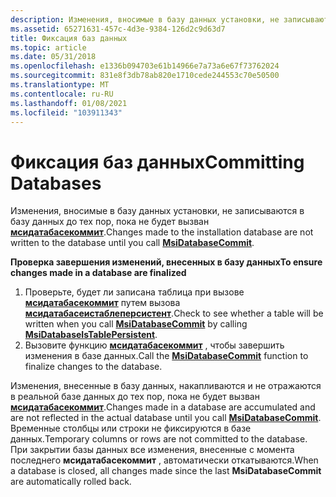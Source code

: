 ```yaml
---
description: Изменения, вносимые в базу данных установки, не записываются в базу данных до тех пор, пока не будет вызван Мсидатабасекоммит.
ms.assetid: 65271631-457c-4d3e-9384-126d2c9d63d7
title: Фиксация баз данных
ms.topic: article
ms.date: 05/31/2018
ms.openlocfilehash: e1336b094703e61b14966e7a73a6e67f73762024
ms.sourcegitcommit: 831e8f3db78ab820e1710cede244553c70e50500
ms.translationtype: MT
ms.contentlocale: ru-RU
ms.lasthandoff: 01/08/2021
ms.locfileid: "103911343"
---
```

# <a name="committing-databases"></a><span data-ttu-id="bc3fd-103">Фиксация баз данных</span><span class="sxs-lookup"><span data-stu-id="bc3fd-103">Committing Databases</span></span>

<span data-ttu-id="bc3fd-104">Изменения, вносимые в базу данных установки, не записываются в базу данных до тех пор, пока не будет вызван [**мсидатабасекоммит**](/windows/desktop/api/Msiquery/nf-msiquery-msidatabasecommit).</span><span class="sxs-lookup"><span data-stu-id="bc3fd-104">Changes made to the installation database are not written to the database until you call [**MsiDatabaseCommit**](/windows/desktop/api/Msiquery/nf-msiquery-msidatabasecommit).</span></span>

<span data-ttu-id="bc3fd-105">**Проверка завершения изменений, внесенных в базу данных**</span><span class="sxs-lookup"><span data-stu-id="bc3fd-105">**To ensure changes made in a database are finalized**</span></span>

1.  <span data-ttu-id="bc3fd-106">Проверьте, будет ли записана таблица при вызове [**мсидатабасекоммит**](/windows/desktop/api/Msiquery/nf-msiquery-msidatabasecommit) путем вызова [**мсидатабасеистаблеперсистент**](/windows/desktop/api/Msiquery/nf-msiquery-msidatabaseistablepersistenta).</span><span class="sxs-lookup"><span data-stu-id="bc3fd-106">Check to see whether a table will be written when you call [**MsiDatabaseCommit**](/windows/desktop/api/Msiquery/nf-msiquery-msidatabasecommit) by calling [**MsiDatabaseIsTablePersistent**](/windows/desktop/api/Msiquery/nf-msiquery-msidatabaseistablepersistenta).</span></span>
2.  <span data-ttu-id="bc3fd-107">Вызовите функцию [**мсидатабасекоммит**](/windows/desktop/api/Msiquery/nf-msiquery-msidatabasecommit) , чтобы завершить изменения в базе данных.</span><span class="sxs-lookup"><span data-stu-id="bc3fd-107">Call the [**MsiDatabaseCommit**](/windows/desktop/api/Msiquery/nf-msiquery-msidatabasecommit) function to finalize changes to the database.</span></span>

<span data-ttu-id="bc3fd-108">Изменения, внесенные в базу данных, накапливаются и не отражаются в реальной базе данных до тех пор, пока не будет вызван [**мсидатабасекоммит**](/windows/desktop/api/Msiquery/nf-msiquery-msidatabasecommit).</span><span class="sxs-lookup"><span data-stu-id="bc3fd-108">Changes made in a database are accumulated and are not reflected in the actual database until you call [**MsiDatabaseCommit**](/windows/desktop/api/Msiquery/nf-msiquery-msidatabasecommit).</span></span> <span data-ttu-id="bc3fd-109">Временные столбцы или строки не фиксируются в базе данных.</span><span class="sxs-lookup"><span data-stu-id="bc3fd-109">Temporary columns or rows are not committed to the database.</span></span> <span data-ttu-id="bc3fd-110">При закрытии базы данных все изменения, внесенные с момента последнего **мсидатабасекоммит** , автоматически откатываются.</span><span class="sxs-lookup"><span data-stu-id="bc3fd-110">When a database is closed, all changes made since the last **MsiDatabaseCommit** are automatically rolled back.</span></span>

 

 



